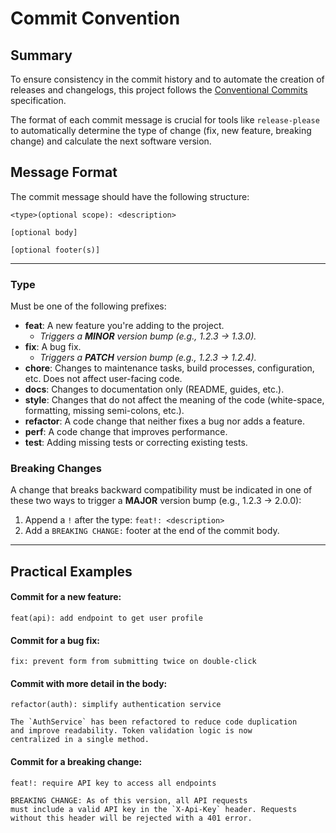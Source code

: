 # Commit Convention

## Summary

To ensure consistency in the commit history and to automate the creation of releases and changelogs, this project follows the [Conventional Commits](https://www.conventionalcommits.org/en/v1.0.0/) specification.

The format of each commit message is crucial for tools like `release-please` to automatically determine the type of change (fix, new feature, breaking change) and calculate the next software version.

## Message Format

The commit message should have the following structure:

```
<type>(optional scope): <description>

[optional body]

[optional footer(s)]
```

---

### Type

Must be one of the following prefixes:

*   **feat**: A new feature you're adding to the project.
    *   *Triggers a **MINOR** version bump (e.g., 1.2.3 -> 1.3.0).*
*   **fix**: A bug fix.
    *   *Triggers a **PATCH** version bump (e.g., 1.2.3 -> 1.2.4).*
*   **chore**: Changes to maintenance tasks, build processes, configuration, etc. Does not affect user-facing code.
*   **docs**: Changes to documentation only (README, guides, etc.).
*   **style**: Changes that do not affect the meaning of the code (white-space, formatting, missing semi-colons, etc.).
*   **refactor**: A code change that neither fixes a bug nor adds a feature.
*   **perf**: A code change that improves performance.
*   **test**: Adding missing tests or correcting existing tests.

### Breaking Changes

A change that breaks backward compatibility must be indicated in one of these two ways to trigger a **MAJOR** version bump (e.g., 1.2.3 -> 2.0.0):

1.  Append a `!` after the type: `feat!: <description>`
2.  Add a `BREAKING CHANGE:` footer at the end of the commit body.

---

## Practical Examples

#### **Commit for a new feature:**

```
feat(api): add endpoint to get user profile
```

#### **Commit for a bug fix:**

```
fix: prevent form from submitting twice on double-click
```

#### **Commit with more detail in the body:**

```
refactor(auth): simplify authentication service

The `AuthService` has been refactored to reduce code duplication
and improve readability. Token validation logic is now
centralized in a single method.
```

#### **Commit for a breaking change:**

```
feat!: require API key to access all endpoints

BREAKING CHANGE: As of this version, all API requests
must include a valid API key in the `X-Api-Key` header. Requests
without this header will be rejected with a 401 error.
```